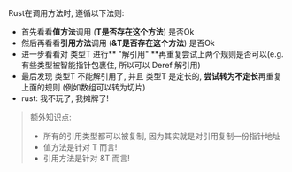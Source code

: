 Rust在调用方法时, 遵循以下法则:

* 首先看看**值方法**调用 (**T是否存在这个方法**) 是否Ok
* 然后再看看**引用方法**调用 (**&T是否存在这个方法**) 是否Ok
* 进一步看看对 类型T 进行** "解引用" **再重复尝试上两个规则是否可以(e.g. 有些类型被智能指针包裹住, 所以可以 Deref 解引用)
* 最后发现 类型T 不能解引用了, 并且 类型T 是定长的, **尝试转为不定长**再重复上面的规则 (例如数组可以转为切片)
* rust: 我不玩了, 我摊牌了!

> 额外知识点:
> * 所有的引用类型都可以被复制, 因为其实就是对引用复制一份指针地址
> * 值方法是针对 T 而言!
> * 引用方法是针对 &T 而言!